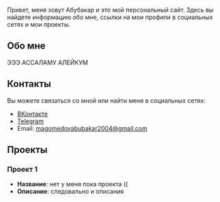 Привет, меня зовут Абубакар и это мой персональный сайт. Здесь вы найдете информацию обо мне, ссылки на мои профили в социальных сетях и мои проекты.

## Обо мне 

ЭЭЭ АССАЛАМУ АЛЕЙКУМ 

## Контакты

Вы можете связаться со мной или найти меня в социальных сетях:

- [ВКонтакте](https://vk.com/abubakarmz)
- [Telegram](https://t.me/abubakarmz)
- Email: magomedovabubakar2004@gmail.com

## Проекты

### Проект 1

- **Название**: нет у меня пока проекта ((
- **Описание**: следовально и описания 


